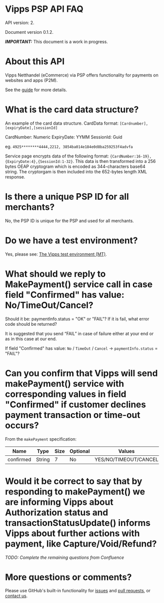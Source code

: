 # Vipps PSP API FAQ

API version: 2.

Document version 0.1.2.

_**IMPORTANT:**_ This document is a work in progress.

# About this API

Vipps Netthandel (eCommerce) via PSP offers functionality for payments on
websites and apps (P2M).

See the [guide](vipps-psp-api.md) for more details.

# What is the card data structure?

An example of the card data structure.
CardData format: `[Cardnumber],[expiryDate],[sessionId]`

CardNumber: Numeric
ExpiryDate: YYMM
SessionId: Guid

eg. `4925********4444,2212, 3854ba014e184e0d8ba259253f4advfa`

Service page encrypts data of the following format: `{CardNumber:16-19},{ExpiryDate:4},{SessionId:1-32}`.
This data is then transformed into a 256 bytes OEAP cryptogram which is encoded as 344-characters base64 string.
The cryptorgam is then included into the 652-bytes length XML response.

# Is there a unique PSP ID for all merchants?

No, the PSP ID is unique for the PSP and used for all merchants.

# Do we have a test environment?

Yes, please see: [The Vipps test environment (MT)](https://github.com/vippsas/vipps-developers#the-vipps-test-environment-mt).

# What should we reply to MakePayment() service call in case field "Confirmed" has value: No/TimeOut/Cancel?

Should it be: paymentInfo.status = "OK" or "FAIL"? If it is fail, what error code should be returned?

It is suggested that you send “FAIL” in case of failure either at your end or as in this case at our end.

If field "Confirmed" has value: `No` / `TimeOut` / `Cancel` -> `paymentInfo.status` = "FAIL"?

# Can you confirm that Vipps will send makePayment() service with corresponding values in field "Confirmed" if customer declines payment transaction or time-out occurs?

From the `makePayment` specification:

| Name | Type | Size | Optional | Values |
| ---- | ---- | ---- | -------- | ------ |
| confirmed	| String | 7 | No | YES/NO/TIMEOUT/CANCEL |

# Would it be correct to say that by responding to makePayment() we are informing Vipps about Authorization status and transactionStatusUpdate() informs Vipps about further actions with payment, like Capture/Void/Refund?

*TODO: Complete the remaining questions from Confluence*

# More questions or comments?

Please use GitHub's built-in functionality for
[issues](https://github.com/vippsas/vipps-invoice-api/issues) and
[pull requests](https://github.com/vippsas/vipps-invoice-api/pulls),
or [contact us](https://github.com/vippsas/vipps-developers/blob/master/contact.md).
